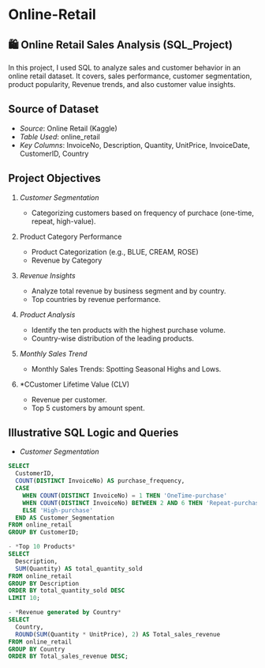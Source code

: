 # Online-Retail

## 🛍 Online Retail Sales Analysis (SQL_Project)

In this project, I used SQL to analyze sales and customer behavior in an online retail dataset. It covers, sales performance, customer segmentation, product popularity, Revenue trends, and also customer value insights.

##  Source of Dataset
- *Source*: Online Retail (Kaggle)
- *Table Used*: online_retail
- *Key Columns*: InvoiceNo, Description, Quantity, UnitPrice, InvoiceDate, CustomerID, Country

##  Project Objectives

1. *Customer Segmentation*
   - Categorizing customers based on frequency of purchace (one-time, repeat, high-value).

2. Product Category Performance
   - Product Categorization (e.g., BLUE, CREAM, ROSE)
   - Revenue by Category

3. *Revenue Insights*
   - Analyze total revenue by business segment and by country.
   - Top countries by revenue performance.

4. *Product Analysis*
   - Identify the ten products with the highest purchase volume.
   - Country-wise distribution of the leading products.

5. *Monthly Sales Trend*
   - Monthly Sales Trends: Spotting Seasonal Highs and Lows.

6. *CCustomer Lifetime Value (CLV)
   - Revenue per customer.
   - Top 5 customers by amount spent.

##  Illustrative SQL Logic and Queries

- *Customer Segmentation*
```sql
SELECT 
  CustomerID,
  COUNT(DISTINCT InvoiceNo) AS purchase_frequency,
  CASE
    WHEN COUNT(DISTINCT InvoiceNo) = 1 THEN 'OneTime-purchase'
    WHEN COUNT(DISTINCT InvoiceNo) BETWEEN 2 AND 6 THEN 'Repeat-purchase'
    ELSE 'High-purchase'
  END AS Customer_Segmentation
FROM online_retail
GROUP BY CustomerID;

- *Top 10 Products*
SELECT 
  Description, 
  SUM(Quantity) AS total_quantity_sold
FROM online_retail
GROUP BY Description
ORDER BY total_quantity_sold DESC
LIMIT 10;

- *Revenue generated by Country*
SELECT 
  Country, 
  ROUND(SUM(Quantity * UnitPrice), 2) AS Total_sales_revenue
FROM online_retail
GROUP BY Country
ORDER BY Total_sales_revenue DESC;
